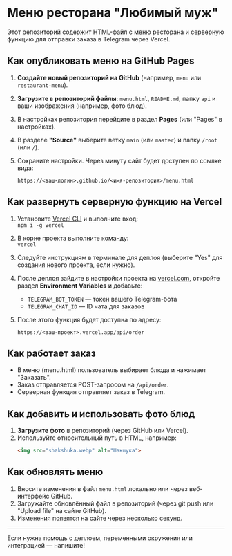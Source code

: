 # Меню ресторана "Любимый муж"

Этот репозиторий содержит HTML-файл с меню ресторана и серверную функцию для отправки заказа в Telegram через Vercel.

## Как опубликовать меню на GitHub Pages

1. **Создайте новый репозиторий на GitHub** (например, `menu` или `restaurant-menu`).
2. **Загрузите в репозиторий файлы**: `menu.html`, `README.md`, папку `api` и ваши изображения (например, фото блюд).
3. В настройках репозитория перейдите в раздел **Pages** (или "Pages" в настройках).
4. В разделе **"Source"** выберите ветку `main` (или `master`) и папку `/root` (или `/`).
5. Сохраните настройки. Через минуту сайт будет доступен по ссылке вида:
   
   `https://<ваш-логин>.github.io/<имя-репозитория>/menu.html`

## Как развернуть серверную функцию на Vercel

1. Установите [Vercel CLI](https://vercel.com/docs/cli) и выполните вход:  
   `npm i -g vercel`
2. В корне проекта выполните команду:  
   `vercel`
3. Следуйте инструкциям в терминале для деплоя (выберите "Yes" для создания нового проекта, если нужно).
4. После деплоя зайдите в настройки проекта на [vercel.com](https://vercel.com/dashboard), откройте раздел **Environment Variables** и добавьте:
   - `TELEGRAM_BOT_TOKEN` — токен вашего Telegram-бота
   - `TELEGRAM_CHAT_ID` — ID чата для заказов
5. После этого функция будет доступна по адресу:
   
   `https://<ваш-проект>.vercel.app/api/order`

## Как работает заказ

- В меню (menu.html) пользователь выбирает блюда и нажимает "Заказать".
- Заказ отправляется POST-запросом на `/api/order`.
- Серверная функция отправляет заказ в Telegram.

## Как добавить и использовать фото блюд

1. **Загрузите фото** в репозиторий (через GitHub или Vercel).
2. Используйте относительный путь в HTML, например:
   ```html
   <img src="shakshuka.webp" alt="Шакшука">
   ```

## Как обновлять меню

1. Вносите изменения в файл `menu.html` локально или через веб-интерфейс GitHub.
2. Загружайте обновлённый файл в репозиторий (через git push или "Upload file" на сайте GitHub).
3. Изменения появятся на сайте через несколько секунд.

---

Если нужна помощь с деплоем, переменными окружения или интеграцией — напишите! 

